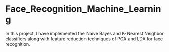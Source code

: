 # Face_Recognition_Machine_Learning
In this project, I have implemented the Naive Bayes and K-Nearest Neighbor classifiers along with feature reduction techniques of PCA and LDA for face recognition.
